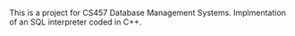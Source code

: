 This is a project for CS457 Database Management Systems.
Implmentation of an SQL interpreter coded in C++.
